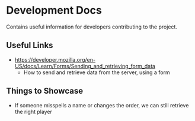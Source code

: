 # Development Docs
Contains useful information for developers contributing to the project.

## Useful Links
 - https://developer.mozilla.org/en-US/docs/Learn/Forms/Sending_and_retrieving_form_data
    - How to send and retrieve data from the server, using a form

## Things to Showcase
 - If someone misspells a name or changes the order, we can still retrieve the right player

